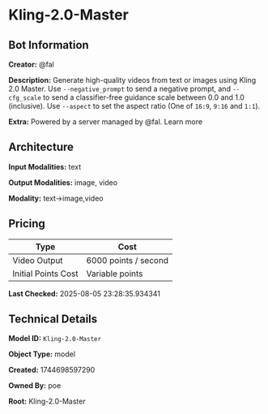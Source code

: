 # Kling-2.0-Master

## Bot Information

**Creator:** @fal

**Description:** Generate high-quality videos from text or images using Kling 2.0 Master. Use `--negative_prompt` to send a negative prompt, and `--cfg_scale` to send a classifier-free guidance scale between 0.0 and 1.0 (inclusive). Use `--aspect` to set the aspect ratio (One of `16:9`, `9:16` and `1:1`).

**Extra:** Powered by a server managed by @fal. Learn more


## Architecture

**Input Modalities:** text

**Output Modalities:** image, video

**Modality:** text->image,video


## Pricing

| Type | Cost |
|------|------|
| Video Output | 6000 points / second |
| Initial Points Cost | Variable points |

**Last Checked:** 2025-08-05 23:28:35.934341


## Technical Details

**Model ID:** `Kling-2.0-Master`

**Object Type:** model

**Created:** 1744698597290

**Owned By:** poe

**Root:** Kling-2.0-Master
